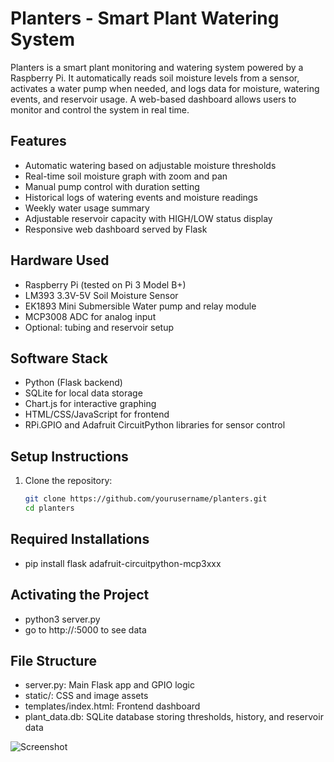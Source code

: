 # Planters - Smart Plant Watering System

Planters is a smart plant monitoring and watering system powered by a Raspberry Pi. It automatically reads soil moisture levels from a sensor, activates a water pump when needed, and logs data for moisture, watering events, and reservoir usage. A web-based dashboard allows users to monitor and control the system in real time.

## Features

- Automatic watering based on adjustable moisture thresholds
- Real-time soil moisture graph with zoom and pan
- Manual pump control with duration setting
- Historical logs of watering events and moisture readings
- Weekly water usage summary
- Adjustable reservoir capacity with HIGH/LOW status display
- Responsive web dashboard served by Flask

## Hardware Used

- Raspberry Pi (tested on Pi 3 Model B+)
- LM393 3.3V-5V Soil Moisture Sensor
- EK1893 Mini Submersible Water pump and relay module
- MCP3008 ADC for analog input
- Optional: tubing and reservoir setup

## Software Stack

- Python (Flask backend)
- SQLite for local data storage
- Chart.js for interactive graphing
- HTML/CSS/JavaScript for frontend
- RPi.GPIO and Adafruit CircuitPython libraries for sensor control

## Setup Instructions

1. Clone the repository:
   ```bash
   git clone https://github.com/yourusername/planters.git
   cd planters

## Required Installations
- pip install flask adafruit-circuitpython-mcp3xxx

## Activating the Project
- python3 server.py
- go to http://<raspberry-pi-ip>:5000 to see data

## File Structure
- server.py: Main Flask app and GPIO logic
- static/: CSS and image assets
- templates/index.html: Frontend dashboard
- plant_data.db: SQLite database storing thresholds, history, and reservoir data


![Screenshot](dashboard.png)
